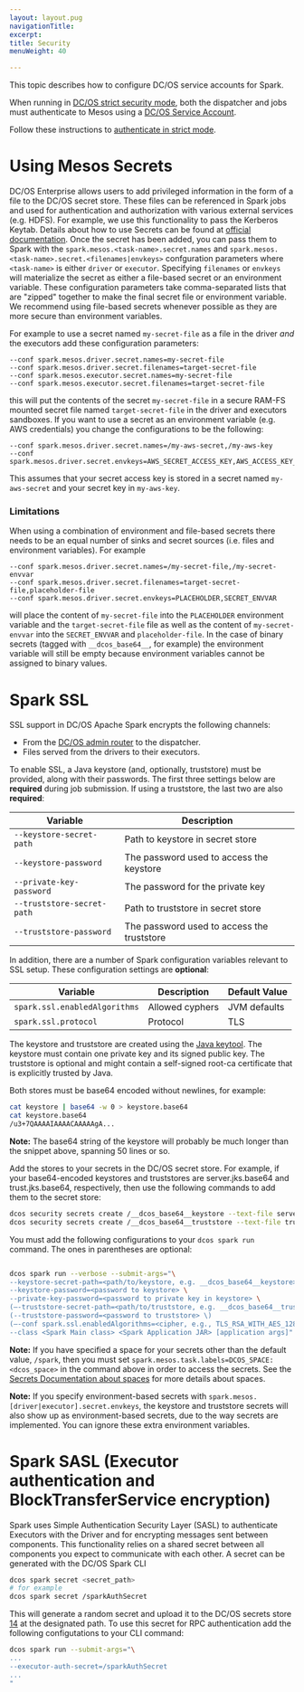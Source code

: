 ```yaml
---
layout: layout.pug
navigationTitle: 
excerpt:
title: Security
menuWeight: 40

---
```


<!-- This source repo for this topic is https://github.com/mesosphere/dcos-commons -->


This topic describes how to configure DC/OS service accounts for Spark.

When running in [DC/OS strict security mode](/1.9/security/), both the dispatcher and jobs
must authenticate to Mesos using a [DC/OS Service Account](/1.9/security/ent/service-auth/).

Follow these instructions to [authenticate in strict mode](/services/spark/spark-auth/).

# Using Mesos Secrets

DC/OS Enterprise allows users to add privileged information in the form of a file to the DC/OS secret store. These files
can be referenced in Spark jobs and used for authentication and authorization with various external services (e.g.
HDFS). For example, we use this functionality to pass the Kerberos Keytab. Details about how to use Secrets can be found
at [official documentation](/latest/security/ent/secrets/). Once the secret has been added,
you can pass them to Spark with the `spark.mesos.<task-name>.secret.names` and
`spark.mesos.<task-name>.secret.<filenames|envkeys>` confguration parameters where `<task-name>` is either `driver` or
`executor`. Specifying `filenames` or `envkeys` will materialize the secret as either a file-based secret or an
environment variable. These configuration parameters take comma-separated lists that are "zipped" together to make the
final secret file or environment variable. We recommend using file-based secrets whenever possible as they are more
secure than environment variables.
 
For example to use a secret named `my-secret-file` as a file in the driver _and_ the executors add these configuration 
parameters:
```
--conf spark.mesos.driver.secret.names=my-secret-file
--conf spark.mesos.driver.secret.filenames=target-secret-file
--conf spark.mesos.executor.secret.names=my-secret-file
--conf spark.mesos.executor.secret.filenames=target-secret-file
```
this will put the contents of the secret `my-secret-file` in a secure RAM-FS mounted secret file named
`target-secret-file` in the driver and executors sandboxes. If you want to use a secret as an environment variable (e.g.
AWS credentials) you change the configurations to be the following: 
```
--conf spark.mesos.driver.secret.names=/my-aws-secret,/my-aws-key
--conf spark.mesos.driver.secret.envkeys=AWS_SECRET_ACCESS_KEY,AWS_ACCESS_KEY_ID
```
This assumes that your secret access key is stored in a secret named `my-aws-secret` and your secret key in
`my-aws-key`.

### Limitations
When using a combination of environment and file-based secrets there needs to be an equal number of sinks and secret
sources (i.e. files and environment variables). For example
```
--conf spark.mesos.driver.secret.names=/my-secret-file,/my-secret-envvar
--conf spark.mesos.driver.secret.filenames=target-secret-file,placeholder-file
--conf spark.mesos.driver.secret.envkeys=PLACEHOLDER,SECRET_ENVVAR
```
will place the content of `my-secret-file` into the `PLACEHOLDER` environment variable and the `target-secret-file` file
as well as the content of `my-secret-envvar` into the `SECRET_ENVVAR` and `placeholder-file`. In the case of binary
secrets (tagged with `__dcos_base64__`, for example) the environment variable will still be empty because environment
variables cannot be assigned to binary values.

# Spark SSL

SSL support in DC/OS Apache Spark encrypts the following channels:

*   From the [DC/OS admin router][11] to the dispatcher.
*   Files served from the drivers to their executors.

To enable SSL, a Java keystore (and, optionally, truststore) must be provided, along with their passwords. The first
three settings below are **required** during job submission. If using a truststore, the last two are also **required**:

| Variable                         | Description                                     |
|----------------------------------|-------------------------------------------------|
| `--keystore-secret-path`         | Path to keystore in secret store                |
| `--keystore-password`            | The password used to access the keystore        |
| `--private-key-password`         | The password for the private key                |
| `--truststore-secret-path`       | Path to truststore in secret store              |
| `--truststore-password`          | The password used to access the truststore      |


In addition, there are a number of Spark configuration variables relevant to SSL setup.  These configuration settings
are **optional**:

| Variable                         | Description           | Default Value |
|----------------------------------|-----------------------|---------------|
| `spark.ssl.enabledAlgorithms`    | Allowed cyphers       | JVM defaults  |
| `spark.ssl.protocol`             | Protocol              | TLS           |


The keystore and truststore are created using the [Java keytool][12]. The keystore must contain one private key and its
signed public key. The truststore is optional and might contain a self-signed root-ca certificate that is explicitly
trusted by Java.

Both stores must be base64 encoded without newlines, for example:

```bash
cat keystore | base64 -w 0 > keystore.base64
cat keystore.base64
/u3+7QAAAAIAAAACAAAAAgA...
```

**Note:** The base64 string of the keystore will probably be much longer than the snippet above, spanning 50 lines or
so.

Add the stores to your secrets in the DC/OS secret store. For example, if your base64-encoded keystores and truststores
are server.jks.base64 and trust.jks.base64, respectively, then use the following commands to add them to the secret
store: 

```bash
dcos security secrets create /__dcos_base64__keystore --text-file server.jks.base64
dcos security secrets create /__dcos_base64__truststore --text-file trust.jks.base64
```

You must add the following configurations to your `dcos spark run ` command.
The ones in parentheses are optional:

```bash

dcos spark run --verbose --submit-args="\
--keystore-secret-path=<path/to/keystore, e.g. __dcos_base64__keystore> \
--keystore-password=<password to keystore> \
--private-key-password=<password to private key in keystore> \
(—-truststore-secret-path=<path/to/truststore, e.g. __dcos_base64__truststore> \)
(--truststore-password=<password to truststore> \)
(—-conf spark.ssl.enabledAlgorithms=<cipher, e.g., TLS_RSA_WITH_AES_128_CBC_SHA256> \)
--class <Spark Main class> <Spark Application JAR> [application args]"
```

**Note:** If you have specified a space for your secrets other than the default value, `/spark`, then you must set
`spark.mesos.task.labels=DCOS_SPACE:<dcos_space>` in the command above in order to access the secrets.  See the [Secrets
Documentation about spaces][13] for more details about spaces.

**Note:** If you specify environment-based secrets with `spark.mesos.[driver|executor].secret.envkeys`, the keystore and
truststore secrets will also show up as environment-based secrets, due to the way secrets are implemented. You can
ignore these extra environment variables.

# Spark SASL (Executor authentication and BlockTransferService encryption)
Spark uses Simple Authentication Security Layer (SASL) to authenticate Executors with the Driver and for encrypting
messages sent between components. This functionality relies on a shared secret between all components you expect to
communicate with each other. A secret can be generated with the DC/OS Spark CLI 
```bash
dcos spark secret <secret_path>
# for example
dcos spark secret /sparkAuthSecret
```
This will generate a random secret and upload it to the DC/OS secrets store [14] at the designated path. To use this
secret for RPC authentication add the following configutations to your CLI command:
```bash
dcos spark run --submit-args="\
...
--executor-auth-secret=/sparkAuthSecret
...
"

```



 [11]: /1.9/overview/architecture/components/
 [12]: http://docs.oracle.com/javase/8/docs/technotes/tools/unix/keytool.html
 [13]: /1.10/security/#spaces
 [14]: /latest/security/secrets/
